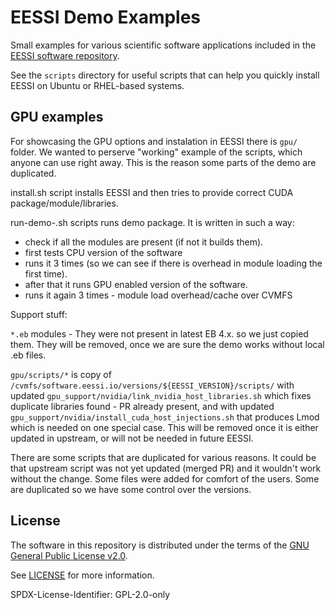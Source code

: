 # EESSI Demo Examples
Small examples for various scientific software applications included in the [EESSI software repository](https://www.eessi.io/docs/).

See the `scripts` directory for useful scripts that can help you quickly install EESSI on Ubuntu or RHEL-based systems.


## GPU examples
For showcasing the GPU options and instalation in EESSI 
there is `gpu/` folder.
We wanted to perserve "working" example of the scripts, which anyone can use right away.
This is the reason some parts of the demo are duplicated.

install.sh script installs EESSI and then tries to provide correct CUDA package/module/libraries. 

run-demo-<PACKAGE>.sh scripts runs demo package.
It is written in such a way:
- check if all the modules are present (if not it builds them).
- first tests CPU version of the software 
- runs it 3 times (so we can see if there is overhead in module loading the first time).
- after that it runs GPU enabled version of the software.
- runs it again 3 times - module load overhead/cache over CVMFS

Support stuff:

`*.eb` modules - They were not present in latest EB 4.x. so we just copied them. 
They will be removed, once we are sure the demo works without local .eb files.

`gpu/scripts/*` is copy of `/cvmfs/software.eessi.io/versions/${EESSI_VERSION}/scripts/` 
with updated `gpu_support/nvidia/link_nvidia_host_libraries.sh` which fixes duplicate libraries found - PR already present,
and with updated `gpu_support/nvidia/install_cuda_host_injections.sh` that produces Lmod which is needed on one special case.
This will be removed once it is either updated in upstream, or will not be needed in future EESSI.


There are some scripts that are duplicated for various reasons.
It could be that upstream script was not yet updated (merged PR) and it wouldn't work without the change.
Some files were added for comfort of the users.
Some are duplicated so we have some control over the versions.


## License

The software in this repository is distributed under the terms of the
[GNU General Public License v2.0](https://opensource.org/licenses/GPL-2.0).

See [LICENSE](https://github.com/EESSI/eessi-demo/blob/main/LICENSE) for more information.

SPDX-License-Identifier: GPL-2.0-only
